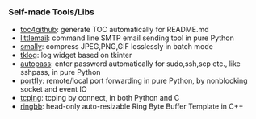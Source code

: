 ### Self-made Tools/Libs

* [toc4github](https://github.com/xinlin-z/toc4github): generate TOC automatically for README.md
* [littlemail](https://github.com/xinlin-z/littlemail): command line SMTP email sending tool in pure Python
* [smally](https://github.com/xinlin-z/smally): compress JPEG,PNG,GIF losslessly in batch mode
* [tklog](https://github.com/xinlin-z/tklog): log widget based on tkinter
* [autopass](https://github.com/xinlin-z/autopass): enter password automatically for sudo,ssh,scp etc., like sshpass, in pure Python
* [portfly](https://github.com/xinlin-z/portfly): remote/local port forwarding in pure Python, by nonblocking socket and event IO
* [tcping](https://github.com/xinlin-z/tcping): tcping by connect, in both Python and C
* [ringbb](https://github.com/xinlin-z/ringbb): head-only auto-resizable Ring Byte Buffer Template in C++

<!--
**xinlin-z/xinlin-z** is a ✨ _special_ ✨ repository because its `README.md` (this file) appears on your GitHub profile.

Here are some ideas to get you started:

### Hi there 👋

- 🔭 I’m currently working on ...
- 🌱 I’m currently learning ...
- 👯 I’m looking to collaborate on ...
- 🤔 I’m looking for help with ...
- 💬 Ask me about ...
- 📫 How to reach me: ...
- 😄 Pronouns: ...
- ⚡ Fun fact: ...
-->

